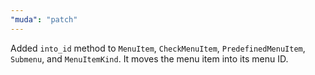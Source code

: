 ```yaml
---
"muda": "patch"
---
```


Added `into_id` method to `MenuItem`, `CheckMenuItem`, `PredefinedMenuItem`, `Submenu`, and `MenuItemKind`. It moves the menu item into its menu ID.
